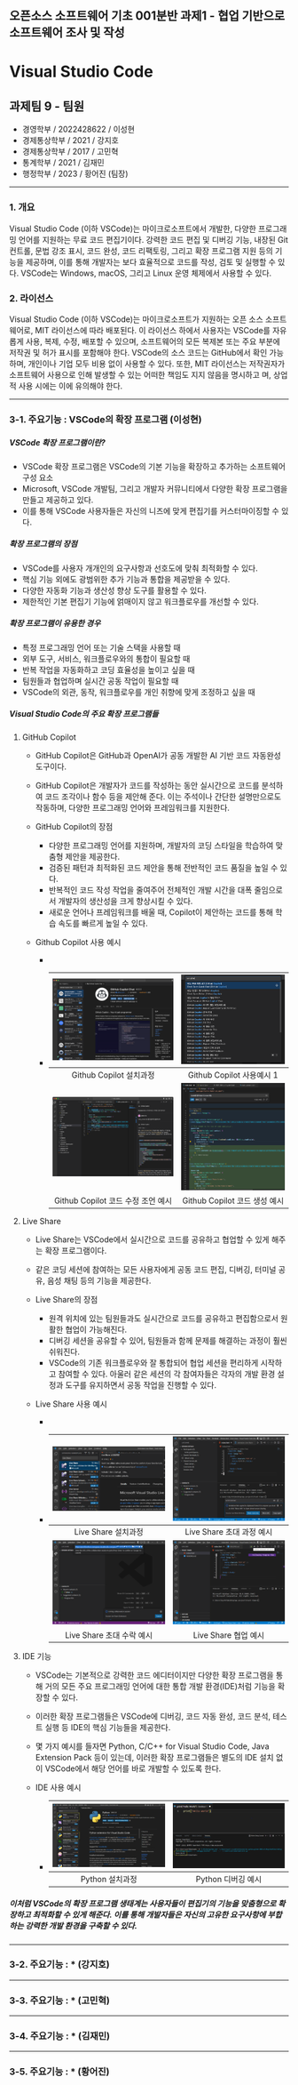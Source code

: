 ## 오픈소스 소프트웨어 기초 001분반 과제1 - 협업 기반으로 소프트웨어 조사 및 작성

# Visual Studio Code

## 과제팀 9 - 팀원 

- 경영학부 / 2022428622 / 이성현
- 경제통상학부 / 2021 / 강지호
- 경제통상학부 / 2017 / 고민혁 
- 통계학부 / 2021 / 김재민
- 행정학부 / 2023 / 황어진 (팀장) 

---

### 1. 개요

Visual Studio Code (이하 VSCode)는 마이크로소프트에서 개발한, 다양한 프로그래밍 언어를 지원하는 무료 코드 편집기이다. 강력한 코드 편집 및 디버깅 기능, 내장된 Git 컨트롤, 문법 강조 표시, 코드 완성, 코드 리팩토링, 그리고 확장 프로그램 지원 등의 기능을 제공하며, 이를 통해 개발자는 보다 효율적으로 코드를 작성, 검토 및 실행할 수 있다. VSCode는 Windows, macOS, 그리고 Linux 운영 체제에서 사용할 수 있다.

### 2. 라이선스

Visual Studio Code (이하 VSCode)는 마이크로소프트가 지원하는 오픈 소스 소프트웨어로, MIT 라이선스에 따라 배포된다. 이 라이선스 하에서 사용자는 VSCode를 자유롭게 사용, 복제, 수정, 배포할 수 있으며, 소프트웨어의 모든 복제본 또는 주요 부분에 저작권 및 허가 표시를 포함해야 한다. VSCode의 소스 코드는 GitHub에서 확인 가능하며, 개인이나 기업 모두 비용 없이 사용할 수 있다. 또한, MIT 라이선스는 저작권자가 소프트웨어 사용으로 인해 발생할 수 있는 어떠한 책임도 지지 않음을 명시하고 며, 상업적 사용 시에는 이에 유의해야 한다.

---

### 3-1. 주요기능 : VSCode의 확장 프로그램 (이성현)

##### VSCode 확장 프로그램이란?

- VSCode 확장 프로그램은 VSCode의 기본 기능을 확장하고 추가하는 소프트웨어 구성 요소
- Microsoft, VSCode 개발팀, 그리고 개발자 커뮤니티에서 다양한 확장 프로그램을 만들고 제공하고 있다.
- 이를 통해 VSCode 사용자들은 자신의 니즈에 맞게 편집기를 커스터마이징할 수 있다.

##### 확장 프로그램의 장점

- VSCode를 사용자 개개인의 요구사항과 선호도에 맞춰 최적화할 수 있다.
- 핵심 기능 외에도 광범위한 추가 기능과 통합을 제공받을 수 있다.
- 다양한 자동화 기능과 생산성 향상 도구를 활용할 수 있다.
- 제한적인 기본 편집기 기능에 얽매이지 않고 워크플로우를 개선할 수 있다.

##### 확장 프로그램이 유용한 경우

- 특정 프로그래밍 언어 또는 기술 스택을 사용할 때
- 외부 도구, 서비스, 워크플로우와의 통합이 필요할 때
- 반복 작업을 자동화하고 코딩 효율성을 높이고 싶을 때
- 팀원들과 협업하며 실시간 공동 작업이 필요할 때
- VSCode의 외관, 동작, 워크플로우를 개인 취향에 맞게 조정하고 싶을 때

##### Visual Studio Code의 주요 확장 프로그램들

1. GitHub Copilot

   - GitHub Copilot은 GitHub과 OpenAI가 공동 개발한 AI 기반 코드 자동완성 도구이다.

   - GitHub Copilot은 개발자가 코드를 작성하는 동안 실시간으로 코드를 분석하여 코드 조각이나 함수 등을 제안해 준다. 이는 주석이나 간단한 설명만으로도 작동하며, 다양한 프로그래밍 언어와 프레임워크를 지원한다.

   - GitHub Copilot의 장점

     - 다양한 프로그래밍 언어를 지원하며, 개발자의 코딩 스타일을 학습하여 맞춤형 제안을 제공한다.
     - 검증된 패턴과 최적화된 코드 제안을 통해 전반적인 코드 품질을 높일 수 있다.
     - 반복적인 코드 작성 작업을 줄여주어 전체적인 개발 시간을 대폭 줄임으로서 개발자의 생산성을 크게 향상시킬 수 있다.
     - 새로운 언어나 프레임워크를 배울 때, Copilot이 제안하는 코드를 통해 학습 속도를 빠르게 높일 수 있다.

   - Github Copilot 사용 예시

     - 

     - | ![img](https://github.com/Hwang-eojin/vscode/blob/152abec540f3b9cb9b2d966ee23260a28f09de88/3-1/Github%20Copilot%20Installation.png?raw=true) | ![img](https://github.com/Hwang-eojin/vscode/blob/152abec540f3b9cb9b2d966ee23260a28f09de88/3-1/Github%20Copilot%20Example%201.png?raw=true) |
       | :----------------------------------------------------------: | :----------------------------------------------------------: |
       |                   Github Copilot 설치과정                    |                  Github Copilot 사용예시 1                   |
       | ![img](https://github.com/Hwang-eojin/vscode/blob/152abec540f3b9cb9b2d966ee23260a28f09de88/3-1/Github%20Copilot%20Example%202.png?raw=true) | ![img](https://github.com/Hwang-eojin/vscode/blob/152abec540f3b9cb9b2d966ee23260a28f09de88/3-1/Github%20Copilot%20Example%203.png?raw=true) |
       |              Github Copilot 코드 수정 조언 예시              |                Github Copilot 코드 생성 예시                 |

2. Live Share

   - Live Share는 VSCode에서 실시간으로 코드를 공유하고 협업할 수 있게 해주는 확장 프로그램이다.

   - 같은 코딩 세션에 참여하는 모든 사용자에게 공동 코드 편집, 디버깅, 터미널 공유, 음성 채팅 등의 기능을 제공한다.

   - Live Share의 장점

     - 원격 위치에 있는 팀원들과도 실시간으로 코드를 공유하고 편집함으로서 원활한 협업이 가능해진다.
     - 디버깅 세션을 공유할 수 있어, 팀원들과 함께 문제를 해결하는 과정이 훨씬 쉬워진다.
     - VSCode의 기존 워크플로우와 잘 통합되어 협업 세션을 편리하게 시작하고 참여할 수 있다. 아울러 같은 세션의 각 참여자들은 각자의 개발 환경 설정과 도구를 유지하면서 공동 작업을 진행할 수 있다.

   - Live Share 사용 예시

     - 

     - | ![img](https://github.com/Hwang-eojin/vscode/blob/main/3-1/Live%20Share%20Installation.png?raw=true) | ![img](https://github.com/Hwang-eojin/vscode/blob/main/3-1/Live%20Share%20Example%201.png?raw=true) |
       | :----------------------------------------------------------: | :----------------------------------------------------------: |
       |                     Live Share 설치과정                      |                  Live Share 초대 과정 예시                   |
       | ![img](https://github.com/Hwang-eojin/vscode/blob/main/3-1/Live%20Share%20Example%202.png?raw=true) | ![img](https://github.com/Hwang-eojin/vscode/blob/main/3-1/Live%20Share%20Example%203.png?raw=true) |
       |                  Live Share 초대 수락 예시                   |                     Live Share 협업 예시                     |

3. IDE 기능

   - VSCode는 기본적으로 강력한 코드 에디터이지만 다양한 확장 프로그램을 통해 거의  모든 주요 프로그래밍 언어에 대한 통합 개발 환경(IDE)처럼 기능을 확장할 수 있다.

   - 이러한 확장 프로그램들은 VSCode에 디버깅, 코드 자동 완성, 코드 분석, 테스트 실행 등 IDE의 핵심 기능들을 제공한다.

   - 몇 가지 예시를 들자면 Python, C/C++ for Visual Studio Code, Java Extension Pack 등이 있는데, 이러한 확장 프로그램들은 별도의 IDE 설치 없이 VSCode에서 해당 언어를 바로 개발할 수 있도록 한다.

   - IDE 사용 예시

     - | ![img](https://github.com/Hwang-eojin/vscode/blob/main/3-1/Python%20Installation.png?raw=true) | ![](https://github.com/Hwang-eojin/vscode/blob/main/3-1/Python%20Example%201.png?raw=true) |
       | :----------------------------------------------------------: | :----------------------------------------------------------: |
       |                       Python 설치과정                        |                      Python 디버깅 예시                      |



##### 이처럼 VSCode의 확장 프로그램 생태계는 사용자들이 편집기의 기능을 맞춤형으로 확장하고 최적화할 수 있게 해준다. 이를 통해 개발자들은 자신의 고유한 요구사항에 부합하는 강력한 개발 환경을 구축할 수 있다.

------

### 3-2. 주요기능 : * (강지호)



------

### 3-3. 주요기능 : * (고민혁)



------

### 3-4. 주요기능 : * (김재민)



------

### 3-5. 주요기능 : * (황어진)

